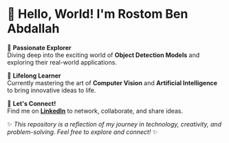 # 👋 Hello, World! I'm **Rostom Ben Abdallah**  

🎯 **Passionate Explorer**  
Diving deep into the exciting world of **Object Detection Models** and exploring their real-world applications.  

🧠 **Lifelong Learner**  
Currently mastering the art of **Computer Vision** and **Artificial Intelligence** to bring innovative ideas to life.  

💼 **Let's Connect!**  
Find me on [**LinkedIn**](https://www.linkedin.com/in/rostom-benabdallah-77bb441a1/) to network, collaborate, and share ideas.  

✨ _This repository is a reflection of my journey in technology, creativity, and problem-solving. Feel free to explore and connect!_ ✨  
